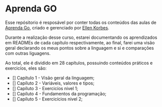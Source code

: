 # Aprenda GO

Esse repósitorio é resposável por conter todas os conteúdos das aulas de [Aprenda Go](https://www.youtube.com/playlist?list=PLCKpcjBB_VlBsxJ9IseNxFllf-UFEXOdg), criado e gerenciado por [Ellen Korbes]().

Durante a realização desse curso, estarei documentando os aprendizados em READMEs de cada capítulo respectivamente, ao final, farei uma visão geral declarando os meus pontos sobre a linguagem e si e comparações com outras liguagens.

Ao total, ele é dividido em 28 capítulos, possuindo conteúdos práticos e exercicíos, eles são:
- [] Capítulo 1 - Visão geral da linguagem;
- [] Capíluto 2 - Variáveis, valores e tipos;
- [] Capíluto 3 - Exercicíos nivel 1;
- [] Capíluto 4 - Fundamentos da programação;
- [] Capíluto 5 - Exercicícios nivel 2;